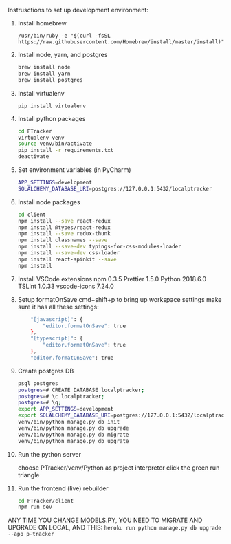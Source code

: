 Instrusctions to set up development environment:

1.  Install homebrew

    `/usr/bin/ruby -e "$(curl -fsSL https://raw.githubusercontent.com/Homebrew/install/master/install)"`

2.  Install node, yarn, and postgres

    ```bash
    brew install node
    brew install yarn
    brew install postgres
    ```

3.  Install virtualenv

    `pip install virtualenv`

4.  Install python packages

    ```bash
    cd PTracker
    virtualenv venv
    source venv/bin/activate
    pip install -r requirements.txt
    deactivate
    ```

5.  Set environment variables (in PyCharm)

    ```bash
    APP_SETTINGS=development
    SQLALCHEMY_DATABASE_URI=postgres://127.0.0.1:5432/localptracker
    ```

6.  Install node packages

    ```bash
    cd client
    npm install --save react-redux
    npm install @types/react-redux
    npm install --save redux-thunk
    npm install classnames --save
    npm install --save-dev typings-for-css-modules-loader
    npm install --save-dev css-loader
    npm install react-spinkit --save
    npm install
    ```

7.  Install VSCode extensions
    npm 0.3.5
    Prettier 1.5.0
    Python 2018.6.0
    TSLint 1.0.33
    vscode-icons 7.24.0

8.  Setup formatOnSave
    cmd+shift+p to bring up workspace settings
    make sure it has all these settings:

    ```bash
        "[javascript]": {
            "editor.formatOnSave": true
        },
        "[typescript]": {
            "editor.formatOnSave": true
        },
        "editor.formatOnSave": true
    ```

9.  Create postgres DB

    ```bash
    psql postgres
    postgres=# CREATE DATABASE localptracker;
    postgres=# \c localptracker;
    postgres=# \q;
    export APP_SETTINGS=development
    export SQLALCHEMY_DATABASE_URI=postgres://127.0.0.1:5432/localptracker
    venv/bin/python manage.py db init
    venv/bin/python manage.py db upgrade
    venv/bin/python manage.py db migrate
    venv/bin/python manage.py db upgrate
    ```

10. Run the python server

    choose PTracker/venv/Python as project interpreter
    click the green run triangle

11. Run the frontend (live) rebuilder


    ```bash
    cd PTracker/client
    npm run dev
    ```

ANY TIME YOU CHANGE MODELS.PY, YOU NEED TO MIGRATE AND UPGRADE ON LOCAL, AND THIS:
`heroku run python manage.py db upgrade --app p-tracker`

